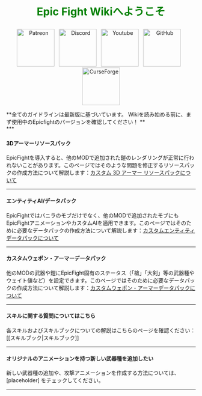 <!-- Do not edit this! -->
# <p style="text-align: center;"><span style="color:green;">**Epic Fight Wikiへようこそ**</span></p>


<p style="text-align: center;"><a title="Patreon" href="https://www.patreon.com/bePatron?u=53051224" target="_blank" rel="noopener noreferrer"><img src="https://github.com/Yesssssman/epicfightmod/assets/77132244/7c517b51-581a-48dc-9130-aaad326dbcb4" alt="Patreon" width="100" height="100" /></a>&nbsp; &nbsp;<a title="Discord" href="https://discord.com/invite/NbAJwj8RHg" target="_blank" rel="noopener noreferrer"><img src="https://github.com/Yesssssman/epicfightmod/assets/77132244/f3358cb9-f3cd-46e7-9ed0-a90bc2b1b188" alt="Discord" width="100" height="100" /></a>&nbsp; &nbsp;<a title="YouTube" href="https://www.youtube.com/@yesman4100" target="_blank" rel="noopener noreferrer"><img src="https://github.com/Yesssssman/epicfightmod/assets/77132244/3f2de855-e926-4eb9-a20c-4c6f44828250" alt="Youtube" width="100" height="100" /></a>&nbsp; &nbsp;<a title="GitHub - Wiki" href="https://github.com/Yesssssman/epicfightmod/" target="_blank" rel="noopener noreferrer"><img src="https://github.com/Yesssssman/epicfightmod/assets/77132244/23220c47-c1e5-4e2b-82aa-876a86d7ed1a" alt="GitHub" width="100" height="100" /></a>&nbsp; &nbsp;<a title="CurseForge" href="https://www.curseforge.com/minecraft/mc-mods/epic-fight-mod" target="_blank" rel="noopener noreferrer"><img src="https://github.com/Yesssssman/epicfightmod/assets/77132244/3fcda922-a1d2-475a-ba30-d8f5cd88ff3e" alt="CurseForge" width="100" height="100" /></a></p>
**全てのガイドラインは最新版に基づいています。 Wikiを読み始める前に、まず使用中のEpicfightのバージョンを確認してください！ ** <br>
***

#### 3Dアーマーリソースパック

EpicFightを導入すると、他のMODで追加された鎧のレンダリングが正常に行われないことがあります。このページではそのような問題を修正するリソースパックの作成方法について解説します：[カスタム 3D アーマー リソースパックについて](armor/3Darmor_page1.ja.md)

***

#### エンティティAI/データパック

EpicFightではバニラのモブだけでなく、他のMODで追加されたモブにもEpicFightアニメーションやカスタムAIを適用できます。このページではそのために必要なデータパックの作成方法について解説します：[カスタムエンティティデータパックについて](Guides/page1.ja.md)
***

#### カスタムウェポン・アーマーデータパック

他のMODの武器や鎧にEpicFight固有のステータス（「槍」「大剣」等の武器種やウェイト値など）を設定できます。このページではそのために必要なデータパックの作成方法について解説します：[カスタムウェポン・アーマーデータパックについて](Guides/page2)

***

#### スキルに関する質問についてはこちら

各スキルおよびスキルブックについての解説はこちらのページを確認ください： [[スキルブック|スキルブック]]

***

#### オリジナルのアニメーションを持つ新しい武器種を追加したい

新しい武器種の追加や、攻撃アニメーションを作成する方法については、[placeholder] をチェックしてください。

***

